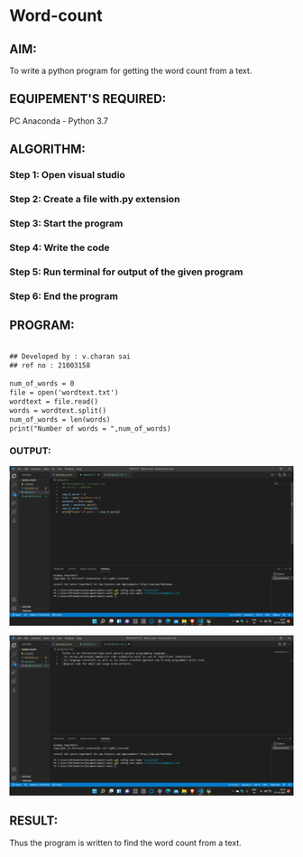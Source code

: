 # Word-count
## AIM:
To write a python program for getting the word count from a text.
## EQUIPEMENT'S REQUIRED: 
PC
Anaconda - Python 3.7
## ALGORITHM: 
### Step 1: Open visual studio

### Step 2: Create a file with.py extension
 
### Step 3: Start the program

### Step 4: Write the code  

### Step 5: Run terminal for output of the given program

### Step 6: End the program

## PROGRAM:
~~~

## Developed by : v.charan sai
## ref no : 21003158

num_of_words = 0
file = open('wordtext.txt')
wordtext = file.read()
words = wordtext.split()
num_of_words = len(words)
print("Number of words = ",num_of_words)

~~~
### OUTPUT:
![OUTPUT](https://github.com/charansai0/Word-count/blob/main/Screenshot%20(230).png?raw=true)

![OUTPUT](https://github.com/charansai0/Word-count/blob/main/Screenshot%20(231).png?raw=true)


## RESULT:
Thus the program is written to find the word count from a text.
